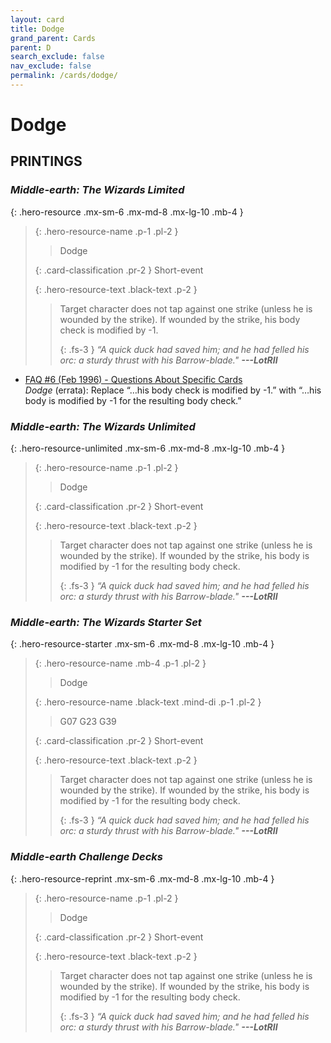 ```yaml
---
layout: card
title: Dodge
grand_parent: Cards
parent: D
search_exclude: false
nav_exclude: false
permalink: /cards/dodge/
---
```


# Dodge


## PRINTINGS


### _Middle-earth: The Wizards Limited_

{: .hero-resource .mx-sm-6 .mx-md-8 .mx-lg-10 .mb-4 }
> {: .hero-resource-name .p-1 .pl-2 }
> > <div class="card-mp"></div>
> > <div class="card-name">Dodge</div>
>
> {: .card-classification .pr-2 }
> Short-event
>
> {: .hero-resource-text .black-text .p-2 }
> > Target character does not tap against one strike (unless he is wounded by the strike). If wounded by the strike, his body check is modified by -1. 
> > 
> > {: .fs-3 } 
> > _“A quick duck had saved him; and he had felled his orc: a sturdy thrust with his Barrow-blade."_ ***---&#65279;LotRII*** 
> 

 - [FAQ #6 (Feb 1996) - Questions About Specific Cards](/original/rulings/faq-6/#questions-about-specific-cards)<br>_Dodge_ (errata): Replace “…his body check is modified by -1.” with “…his body is modified by -1 for the resulting body check.”

### _Middle-earth: The Wizards Unlimited_

{: .hero-resource-unlimited .mx-sm-6 .mx-md-8 .mx-lg-10 .mb-4 }
> {: .hero-resource-name .p-1 .pl-2 }
> > <div class="card-mp"></div>
> > <div class="card-name">Dodge</div>
>
> {: .card-classification .pr-2 }
> Short-event
>
> {: .hero-resource-text .black-text .p-2 }
> > Target character does not tap against one strike (unless he is wounded by the strike). If wounded by the strike, his body is modified by -1 for the resulting body check. 
> > 
> > {: .fs-3 } 
> > _“A quick duck had saved him; and he had felled his orc: a sturdy thrust with his Barrow-blade."_ ***---&#65279;LotRII*** 
> 

### _Middle-earth: The Wizards Starter Set_

{: .hero-resource-starter .mx-sm-6 .mx-md-8 .mx-lg-10 .mb-4 }
> {: .hero-resource-name .mb-4 .p-1 .pl-2 }
> > <div class="card-mp"></div>
> > <div class="card-name">Dodge</div>
>
> {: .hero-resource-name .black-text .mind-di .p-1 .pl-2 }
> > <span class="red-text">G07 G23 G39</span>
>
> {: .card-classification .pr-2 }
> Short-event
>
> {: .hero-resource-text .black-text .p-2 }
> > Target character does not tap against one strike (unless he is wounded by the strike). If wounded by the strike, his body is modified by -1 for the resulting body check. 
> > 
> > {: .fs-3 } 
> > _“A quick duck had saved him; and he had felled his orc: a sturdy thrust with his Barrow-blade."_ ***---&#65279;LotRII*** 
> 

### _Middle-earth Challenge Decks_

{: .hero-resource-reprint .mx-sm-6 .mx-md-8 .mx-lg-10 .mb-4 }
> {: .hero-resource-name .p-1 .pl-2 }
> > <div class="card-mp"></div>
> > <div class="card-name">Dodge</div>
>
> {: .card-classification .pr-2 }
> Short-event
>
> {: .hero-resource-text .black-text .p-2 }
> > Target character does not tap against one strike (unless he is wounded by the strike). If wounded by the strike, his body is modified by -1 for the resulting body check. 
> > 
> > {: .fs-3 } 
> > _“A quick duck had saved him; and he had felled his orc: a sturdy thrust with his Barrow-blade."_ ***---&#65279;LotRII*** 
> 
